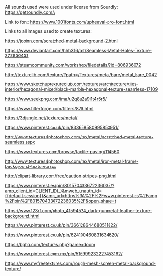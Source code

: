 All sounds used were used under license from Soundly: https://getsoundly.com/\

Link to font: https://www.1001fonts.com/upheaval-pro-font.html


Links to all images used to create textures:

https://jooinn.com/scratched-metal-background-2.html

https://www.deviantart.com/hhh316/art/Seamless-Metal-Holes-Texture-272856453 

https://steamcommunity.com/workshop/filedetails/?id=806936072

http://texturelib.com/texture/?path=/Textures/metal/bare/metal_bare_0042

https://www.sketchuptextureclub.com/textures/architecture/tiles-interior/hexagonal-mixed/black-marble-hexagonal-texture-seamless-17109

https://www.seekpng.com/ima/u2q8u2a9i1t4r5r5/

https://www.filterforge.com/filters/879.html 

https://3djungle.net/textures/metal/

https://www.pinterest.co.uk/pin/833658580995853951/

http://www.textures4photoshop.com/tex/metal/scratched-metal-texture-seamless.aspx

https://www.textures.com/browse/tactile-paving/114560

http://www.textures4photoshop.com/tex/metal/iron-metal-frame-background-texture.aspx

http://clipart-library.com/free/caution-stripes-png.html

https://www.pinterest.es/pin/801570433672236035/?amp_client_id=CLIENT_ID(_)&mweb_unauth_id={{default.session}}&amp_url=https%3A%2F%2Fwww.pinterest.es%2Famp%2Fpin%2F801570433672236035%2F&open_share=t

https://www.123rf.com/photo_41594524_dark-gunmetal-leather-texture-background.html

https://www.pinterest.co.uk/pin/366128644680511822/

https://www.pinterest.co.uk/pin/624100460831634620/

https://bghq.com/textures.php?game=doom

https://www.pinterest.com.mx/pin/516999232227453162/

https://www.myfreetextures.com/rough-mesh-screen-metal-background-texture/